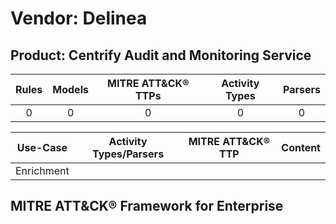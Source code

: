 Vendor: Delinea
===============
Product: Centrify Audit and Monitoring Service
----------------------------------------------
| Rules | Models | MITRE ATT&CK® TTPs | Activity Types | Parsers |
|:-----:|:------:|:------------------:|:--------------:|:-------:|
|   0   |   0    |         0          |       0        |    0    |

|  Use-Case  | Activity Types/Parsers | MITRE ATT&CK® TTP | Content    |
|:----------:| ---- | ---- | ---- |
| Enrichment |    |    | [](RM/r_m_delinea_centrify_audit_and_monitoring_service_Enrichment.md) |

MITRE ATT&CK® Framework for Enterprise
--------------------------------------
